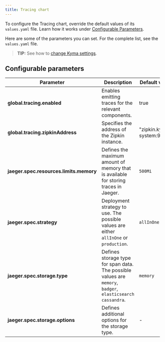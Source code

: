 ```yaml
---
title: Tracing chart
---
```


To configure the Tracing chart, override the default values of its `values.yaml` file.
Learn how it works under [Configurable Parameters](./README.md).

Here are some of the parameters you can set.
For the complete list, see the `values.yaml` file.

>**TIP:** See how to [change Kyma settings](../../04-operation-guides/operations/03-change-kyma-config-values.md).

## Configurable parameters

| Parameter | Description | Default value |
|-----------|-------------|---------------|
| **global.tracing.enabled** | Enables emitting traces for the relevant components. | true |
| **global.tracing.zipkinAddress** | Specifies the address of the Zipkin instance. | "zipkin.kyma-system:9411" |
| **jaeger.spec.resources.limits.memory** | Defines the maximum amount of memory that is available for storing traces in Jaeger. | `500Mi` |
| **jaeger.spec.strategy** | Deployment strategy to use. The possible values are either `allInOne` or `production`. | `allInOne` |
| **jaeger.spec.storage.type** | Defines storage type for span data. The possible values are `memory`, `badger`, `elasticsearch` `cassandra`. | `memory` |
| **jaeger.spec.storage.options** | Defines additional options for the storage type. | - |
